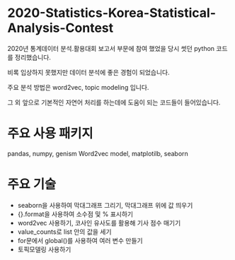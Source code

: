 # 2020-Statistics-Korea-Statistical-Analysis-Contest
 <p>
 2020년 통계데이터 분석․활용대회 보고서 부문에 참여 했었을 당시 썻던 python 코드를 정리했습니다.
 
 비록 입상하지 못했지만 데이터 분석에 좋은 경험이 되었습니다.
 
 주요 분석 방법은 word2vec, topic modeling 입니다. 
 
 그 외 앞으로 기본적인 자연어 처리를 하는데에 도움이 되는 코드들이 들어있습니다.
 </p>
 

 <h1>
 주요 사용 패키지
</h1>
 <p>
 pandas, numpy, genism Word2vec model, matplotilb, seaborn
 </p>

 
 
 
 <h1>
 주요 기술
</h1>
 <ul>
   <li>
   seaborn을 사용하여 막대그래프 그리기, 막대그래프 위에 값 띄우기</li>
   <li>
   {}.format을 사용하여 소수점 및 % 표시하기 </li>
   <li>
   word2vec 사용하기, 코사인 유사도를 활용해 기사 점수 매기기 </li>
   <li>
   value_counts로 list 안의 값을 세기</li>
   <li>
   for문에서 global()를 사용하여 여러 변수 만들기</li>
   <li>
   토픽모델링 사용하기</li>
  </ul>
